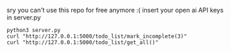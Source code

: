 sry you can't use this repo for free anymore :(
insert your open ai API keys in server.py
```
python3 server.py
curl "http://127.0.0.1:5000/todo_list/mark_incomplete(3)"
curl "http://127.0.0.1:5000/todo_list/get_all()"
```
